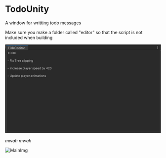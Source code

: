 # TodoUnity
A window for writting todo messages

Make sure you make a folder called "editor" so that the script is not included when building

![MainImg](todo.png)


*mwah mwah*

![MainImg](https://i.giphy.com/MDJ9IbxxvDUQM.webp)
